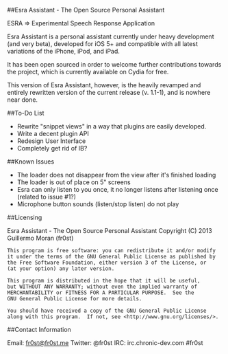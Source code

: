 ##Esra Assistant - The Open Source Personal Assistant

ESRA => Experimental Speech Response Application

Esra Assistant is a personal assistant currently under heavy development (and very beta), developed for iOS 5+ and compatible with all latest variations of the iPhone, iPod, and iPad.

It has been open sourced in order to welcome further contributions towards the project, which is currently available on Cydia for free.

This version of Esra Assistant, however, is the heavily revamped and entirely rewritten version of the current release (v. 1.1-1), and is nowhere near done.

##To-Do List

- Rewrite "snippet views" in a way that plugins are easily developed.
- Write a decent plugin API
- Redesign User Interface
- Completely get rid of IB?

##Known Issues

- The loader does not disappear from the view after it's finished loading
- The loader is out of place on 5" screens
- Esra can only listen to you once, it no longer listens after listening once (related to   	issue #1?)
- Microphone button sounds (listen/stop listen) do not play

##Licensing

Esra Assistant - The Open Source Personal Assistant
    Copyright (C) 2013  Guillermo Moran (fr0st)

    This program is free software: you can redistribute it and/or modify
    it under the terms of the GNU General Public License as published by
    the Free Software Foundation, either version 3 of the License, or
    (at your option) any later version.

    This program is distributed in the hope that it will be useful,
    but WITHOUT ANY WARRANTY; without even the implied warranty of
    MERCHANTABILITY or FITNESS FOR A PARTICULAR PURPOSE.  See the
    GNU General Public License for more details.

    You should have received a copy of the GNU General Public License
    along with this program.  If not, see <http://www.gnu.org/licenses/>.

##Contact Information

Email: fr0st@fr0st.me
Twitter: @fr0st
IRC: irc.chronic-dev.com #fr0st